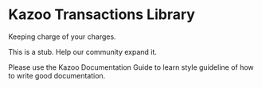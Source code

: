 # Kazoo Transactions Library

Keeping charge of your charges.

This is a stub. Help our community expand it.

Please use the Kazoo Documentation Guide to learn style guideline of how to write good documentation.
